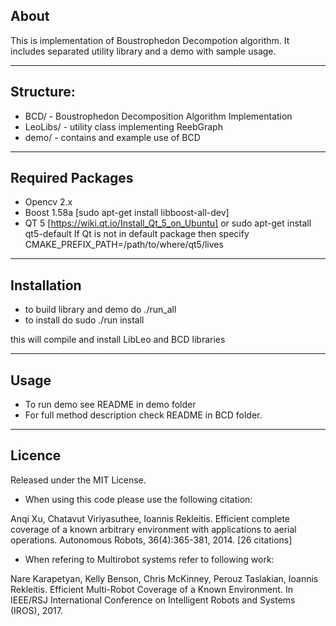 ## About

This is implementation of Boustrophedon Decompotion algorithm. 
It includes separated utility library and a demo with sample usage.
______

## Structure:
 
* BCD/  - Boustrophedon Decomposition Algorithm Implementation
* LeoLibs/ - utility class implementing ReebGraph
* demo/ - contains and example use of BCD

______
## Required Packages

- Opencv 2.x 
- Boost 1.58a [sudo apt-get install libboost-all-dev]
- QT 5 [https://wiki.qt.io/Install_Qt_5_on_Ubuntu] or sudo apt-get install qt5-default
 If Qt is not in default package then specify CMAKE_PREFIX_PATH=/path/to/where/qt5/lives
______
## Installation

* to build library and demo do ./run_all
* to install do sudo ./run install

this will compile and install LibLeo and BCD libraries

______
## Usage

* To run demo see README in demo folder
* For full method description check README in BCD folder.

______
## Licence

Released under the MIT License.

* When using this code please use the following citation:

Anqi Xu, Chatavut Viriyasuthee, Ioannis Rekleitis. Efficient complete coverage of a known arbitrary environment with applications to aerial operations. Autonomous Robots, 36(4):365-381, 2014. [26 citations]

* When refering to Multirobot systems refer to following work:

Nare Karapetyan, Kelly Benson, Chris McKinney, Perouz Taslakian, Ioannis Rekleitis. Efficient Multi-Robot Coverage of a Known Environment. In IEEE/RSJ International Conference on Intelligent Robots and Systems (IROS), 2017.
